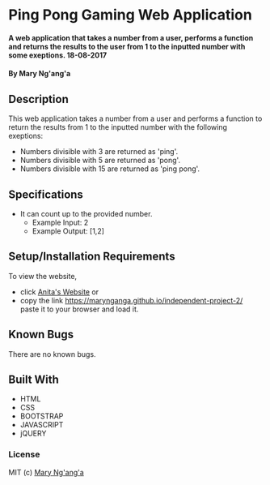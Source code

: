 # Ping Pong Gaming Web Application

#### A web application that takes a number from a user, performs a function and returns the results to the user from 1 to the inputted number with some exeptions.  18-08-2017

#### By **Mary Ng'ang'a**

## Description
This web application takes a number from a user and performs a function to return the results from 1 to the inputted number with the following exeptions:
* Numbers divisible with 3 are returned as 'ping'.
* Numbers divisible with 5 are returned as 'pong'.
* Numbers divisible with 15 are returned as 'ping pong'.

## Specifications
* It can count up to the provided number.
    * Example Input: 2
    * Example Output: [1,2]


## Setup/Installation Requirements

To view the website, 
* click [Anita's Website](https://marynganga.github.io/independent-project-2/)
or 
* copy the link https://marynganga.github.io/independent-project-2/ paste it to your browser and load it.  


## Known Bugs

There are no known bugs.

## Built With

* HTML
* CSS
* BOOTSTRAP
* JAVASCRIPT
* jQUERY

### License


MIT (c) [Mary Ng'ang'a](https://github.com/marynganga) 
